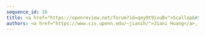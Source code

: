 ```yaml
---
sequence_id: 16
title: <a href="https://openreview.net/forum?id=qey0t9ivuBv">Scallop&#58; From Probabilistic Deductive Databases to Scalable Differentiable Reasoning</a> / <a href="https://github.com/scallop-lang/scallop-v1">code</a>
authors: <a href="https://www.cis.upenn.edu/~jianih/">Jiani Huang</a>, <a href="https://liby99.github.io/">Ziyang Li</a>, <a href="http://binghongchen.net/">Binghong Chen</a>, <a href="https://karans.github.io/">Karan Samel</a>, <a href="https://www.cis.upenn.edu/~mhnaik/">Mayur Naik</a>, <a href="https://scholar.google.com/citations?user=Xl4E0CsAAAAJ">Le Song</a>, <a href="https://www.cs.mcgill.ca/~xsi/">Xujie Si</a>
---
```

